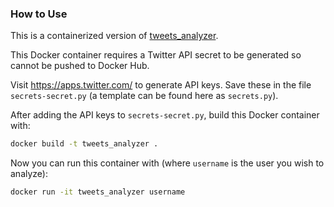 ### How to Use
This is a containerized version of [tweets_analyzer](https://github.com/x0rz/tweets_analyzer).

This Docker container requires a Twitter API secret to be generated so cannot be pushed to Docker Hub.

Visit https://apps.twitter.com/ to generate API keys. Save these in the file `secrets-secret.py` (a template can be found here as `secrets.py`).

After adding the API keys to `secrets-secret.py`, build this Docker container with:
```sh
docker build -t tweets_analyzer .
```

Now you can run this container with (where `username` is the user you wish to analyze):
```sh
docker run -it tweets_analyzer username
```
